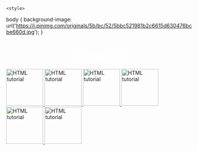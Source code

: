 
  <head>

    <style>
body {
  background-image: url('https://i.pinimg.com/originals/5b/bc/52/5bbc521981b2c6615d630476bcbe660d.jpg');
}
</style>
    </style>
    </head>  
    
<title>Sans stress</title>
<h1 style="color:WHITE;text-align: center;">Sans stress </h1> 
<body>
<a href="https://www.youtube.com/watch?v=VkbvUjbHcGE">
    <img src="https://cdn-icons-png.flaticon.com/512/3805/3805311.png" alt="HTML tutorial" style="width:100px;height:100px;">


<a href="https://poki.com/es/g/jelly-cat/">
    <img src="https://png.pngtree.com/png-vector/20240131/ourmid/pngtree-kawaii-cute-happy-cat-in-clipart-style-generative-ai-png-image_11578784.png" alt="HTML tutorial" style="width:100px;height:100px;">

  </a> 
  <a href="https://poki.com/es/g/3-Mice">
    <img src="https://static.vecteezy.com/system/resources/thumbnails/008/482/132/small/funny-cat-cartoon-png.png" alt="HTML tutorial" style="width:100px;height:100px;">


<a href="https://www.youtube.com/watch?v=xSXzw1XiDVw">
    <img src="https://cdn-icons-png.flaticon.com/512/7204/7204190.png" alt="HTML tutorial" style="width:100px;height:100px;">
</body>
<body>


<a href="https://simplified.com/es-ai-story-generator">
    <img src="https://static.vecteezy.com/system/resources/previews/023/959/284/non_2x/owl-reading-a-book-smart-and-cute-cartoon-character-free-png.png
    " alt="HTML tutorial" style="width:100px;height:100px;">

</a>

<a href="https://www.youtube.com/shorts/eEIbk0dHK18">
    <img src="https://images.vexels.com/media/users/3/151934/isolated/preview/9aa6fa876917b538540c5ea36f23c8e7-dibujos-animados-de-animales-de-conejo.png" alt="HTML tutorial" style="width:100px;height:100px;">
    </a>
</body>
</head>
